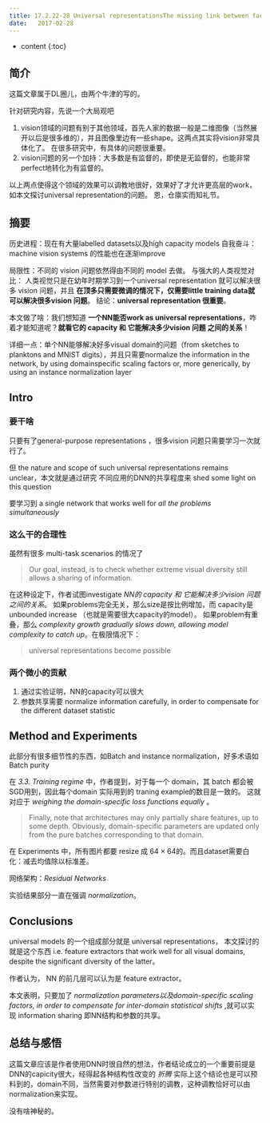 ```yaml
--- 
title: 17.2.22-28 Universal representationsThe missing link between faces, text, planktons, and cat breeds Tracking
date:   2017-02-28
---
```



* content
{:toc}

## 简介
这篇文章属于DL圈儿，由两个牛津的写的。

针对研究内容，先说一个大局观吧
1. vision领域的问题有别于其他领域，首先人家的数据一般是二维图像（当然展开以后是很多维的），并且图像里边有一些shape。这两点其实将vision非常具体化了。
在很多研究中，有具体的问题很重要。
1. vision问题的另一个加持：大多数是有监督的，即使是无监督的，也能非常perfect地转化为有监督的。

以上两点使得这个领域的效果可以调教地很好，效果好了才允许更高层的work，如本文探讨universal representation的问题。
恩，仓廪实而知礼节。


## 摘要
历史进程：现在有大量labelled datasets以及high capacity models
自我奋斗：machine vision systems 的性能也在逐渐improve

局限性：不同的 vision 问题依然得由不同的 model 去做。
与强大的人类视觉对比： 人类视觉只是在幼年时期学习到一个universal representation 就可以解决很多 vision 问题，并且 **在顶多只需要微调的情况下，仅需要little  training data就可以解决很多vision 问题**。
结论：**universal representation 很重要**。

本文做了啥：我们想知道 **一个NN能否work as universal representations**，咋着才能知道呢？**就看它的 capacity 和 它能解决多少vision 问题 之间的关系**！

详细一点：单个NN能够解决好多visual domain的问题（from sketches to planktons and MNIST digits），并且只需要normalize the information in the network, by using domainspecific scaling factors or, more generically, by using an
instance normalization layer

## Intro
### 要干啥
只要有了general-purpose representations ，很多vision 问题只需要学习一次就行了。

但 the nature and scope of such universal representations remains unclear，本文就是通过研究 不同应用的DNN的共享程度来 shed some light on this question


要学习到 a single network that works well for _all the problems simultaneously_

### 这么干的合理性
虽然有很多 multi-task scenarios 的情况了
> Our goal, instead, is to check whether extreme visual diversity still allows a sharing of information.

在这种设定下，作者试图investigate _NN的 capacity 和 它能解决多少vision 问题 之间的关系_。
如果problems完全无关，那么size是按比例增加，而 capacity是unbounded increase （也就是需要很大capacity的model）。
如果problem有重叠，那么 _complexity growth gradually slows down, allowing model complexity to catch up_。在极限情况下：
>universal representations become possible

### 两个微小的贡献
1. 通过实验证明，NN的capacity可以很大
2. 参数共享需要 normalize information carefully, in order to compensate for the different dataset statistic

## Method and Experiments
此部分有很多细节性的东西，如Batch and instance normalization，好多术语如Batch purity

在 _3.3. Training regime_ 中，作者提到，对于每一个 domain，其 batch  都会被SGD用到，因此每个domain 实际用到的 traning example的数目是一致的。
这就对应于 _weighing the domain-specific loss functions equally_ 。

>Finally, note that architectures may only partially share features, up to some depth. Obviously, domain-specific parameters are updated only from the pure batches corresponding to that domain.

在 Experiments 中，所有图片都要  resize 成 64 × 64的。而且dataset需要白化：减去均值除以标准差。

网络架构：_Residual Networks_

实验结果部分一直在强调 _normalization_。

## Conclusions
universal models 的一个组成部分就是  universal representations， 本文探讨的就是这个东西 i.e. feature extractors that work well for all visual domains, despite the significant diversity of the latter。

作者认为， NN 的前几层可以认为是 feature extractor。

本文表明，只要加了 _normalization parameters以及domain-specific scaling factors, in order to compensate for inter-domain statistical shifts_ ,就可以实现 information sharing 即NN结构和参数的共享。

## 总结与感悟
这篇文章应该是作者使用DNN时很自然的想法，作者结论成立的一个重要前提是DNN的capicity很大，经得起各种结构性改变的 _折腾_ 
实际上这个结论也是可以预料到的，domain不同，当然需要对参数进行特别的调教，这种调教恰好可以由normalization来实现。

没有啥神秘的。
